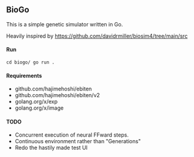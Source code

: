 ## BioGo

This is a simple genetic simulator written in Go.

Heavily inspired by https://github.com/davidrmiller/biosim4/tree/main/src

#### Run

`
cd biogo/
go run .
`

#### Requirements
- github.com/hajimehoshi/ebiten
- github.com/hajimehoshi/ebiten/v2
- golang.org/x/exp
- golang.org/x/image
#### TODO

- Concurrent execution of neural FFward steps.
- Continuous environment rather than "Generations"
- Redo the hastily made test UI